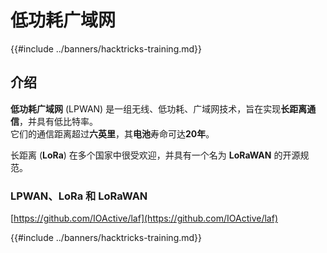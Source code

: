 # 低功耗广域网

{{#include ../banners/hacktricks-training.md}}

## 介绍

**低功耗广域网** (LPWAN) 是一组无线、低功耗、广域网技术，旨在实现**长距离通信**，并具有低比特率。\
它们的通信距离超过**六英里**，其**电池**寿命可达**20年**。

长距离 (**LoRa**) 在多个国家中很受欢迎，并具有一个名为 **LoRaWAN** 的开源规范。

### LPWAN、LoRa 和 LoRaWAN

[https://github.com/IOActive/laf](https://github.com/IOActive/laf)

{{#include ../banners/hacktricks-training.md}}
